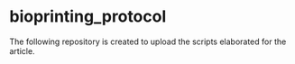 # bioprinting_protocol
The following repository is created to upload the scripts elaborated for the article.
